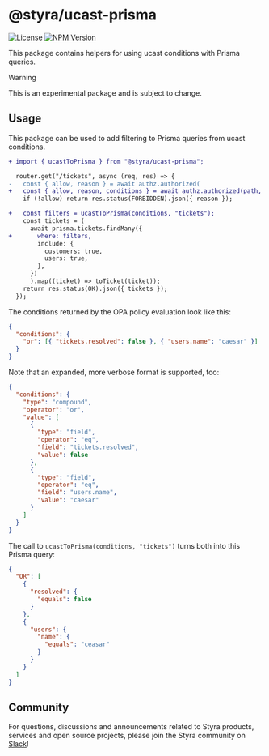 # @styra/ucast-prisma

[![License](https://img.shields.io/badge/License-Apache_2.0-blue.svg)](https://opensource.org/licenses/Apache-2.0)
[![NPM Version](https://img.shields.io/npm/v/%40styra%2Fucast-prisma?style=flat&color=%2324b6e0)](https://www.npmjs.com/package/@styra/ucast-prisma)

This package contains helpers for using ucast conditions with Prisma queries.

> [!WARNING]
> This is an experimental package and is subject to change.

## Usage

This package can be used to add filtering to Prisma queries from ucast conditions.

```diff
+ import { ucastToPrisma } from "@styra/ucast-prisma";

  router.get("/tickets", async (req, res) => {
-   const { allow, reason } = await authz.authorized(
+   const { allow, reason, conditions } = await authz.authorized(path, { action: "list" }, req);
    if (!allow) return res.status(FORBIDDEN).json({ reason });

+   const filters = ucastToPrisma(conditions, "tickets");
    const tickets = (
      await prisma.tickets.findMany({
+       where: filters,
        include: {
          customers: true,
          users: true,
        },
      })
      ).map((ticket) => toTicket(ticket));
    return res.status(OK).json({ tickets });
  });
```

The conditions returned by the OPA policy evaluation look like this:

```json
{
  "conditions": {
    "or": [{ "tickets.resolved": false }, { "users.name": "caesar" }]
  }
}
```

Note that an expanded, more verbose format is supported, too:

```json
{
  "conditions": {
    "type": "compound",
    "operator": "or",
    "value": [
      {
        "type": "field",
        "operator": "eq",
        "field": "tickets.resolved",
        "value": false
      },
      {
        "type": "field",
        "operator": "eq",
        "field": "users.name",
        "value": "caesar"
      }
    ]
  }
}
```

The call to `ucastToPrisma(conditions, "tickets")` turns both into this
Prisma query:

```json
{
  "OR": [
    {
      "resolved": {
        "equals": false
      }
    },
    {
      "users": {
        "name": {
          "equals": "ceasar"
        }
      }
    }
  ]
}
```

## Community

For questions, discussions and announcements related to Styra products, services and open source projects, please join
the Styra community on [Slack](https://communityinviter.com/apps/styracommunity/signup)!
